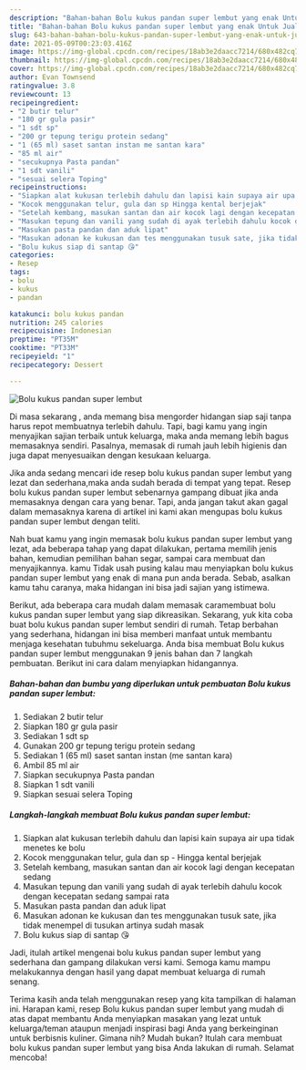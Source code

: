 ```yaml
---
description: "Bahan-bahan Bolu kukus pandan super lembut yang enak Untuk Jualan"
title: "Bahan-bahan Bolu kukus pandan super lembut yang enak Untuk Jualan"
slug: 643-bahan-bahan-bolu-kukus-pandan-super-lembut-yang-enak-untuk-jualan
date: 2021-05-09T00:23:03.416Z
image: https://img-global.cpcdn.com/recipes/18ab3e2daacc7214/680x482cq70/bolu-kukus-pandan-super-lembut-foto-resep-utama.jpg
thumbnail: https://img-global.cpcdn.com/recipes/18ab3e2daacc7214/680x482cq70/bolu-kukus-pandan-super-lembut-foto-resep-utama.jpg
cover: https://img-global.cpcdn.com/recipes/18ab3e2daacc7214/680x482cq70/bolu-kukus-pandan-super-lembut-foto-resep-utama.jpg
author: Evan Townsend
ratingvalue: 3.8
reviewcount: 13
recipeingredient:
- "2 butir telur"
- "180 gr gula pasir"
- "1 sdt sp"
- "200 gr tepung terigu protein sedang"
- "1 (65 ml) saset santan instan me santan kara"
- "85 ml air"
- "secukupnya Pasta pandan"
- "1 sdt vanili"
- "sesuai selera Toping"
recipeinstructions:
- "Siapkan alat kukusan terlebih dahulu dan lapisi kain supaya air upa tidak menetes ke bolu"
- "Kocok menggunakan telur, gula dan sp Hingga kental berjejak"
- "Setelah kembang, masukan santan dan air kocok lagi dengan kecepatan sedang"
- "Masukan tepung dan vanili yang sudah di ayak terlebih dahulu kocok dengan kecepatan sedang sampai rata"
- "Masukan pasta pandan dan aduk lipat"
- "Masukan adonan ke kukusan dan tes menggunakan tusuk sate, jika tidak menempel di tusukan artinya sudah masak"
- "Bolu kukus siap di santap 😘"
categories:
- Resep
tags:
- bolu
- kukus
- pandan

katakunci: bolu kukus pandan 
nutrition: 245 calories
recipecuisine: Indonesian
preptime: "PT35M"
cooktime: "PT33M"
recipeyield: "1"
recipecategory: Dessert

---
```



![Bolu kukus pandan super lembut](https://img-global.cpcdn.com/recipes/18ab3e2daacc7214/680x482cq70/bolu-kukus-pandan-super-lembut-foto-resep-utama.jpg)

Di masa  sekarang , anda memang bisa mengorder hidangan siap saji tanpa harus repot membuatnya terlebih dahulu. Tapi, bagi kamu yang ingin menyajikan sajian terbaik untuk keluarga, maka anda memang lebih bagus memasaknya sendiri. Pasalnya, memasak di rumah jauh lebih higienis dan juga dapat menyesuaikan dengan kesukaan keluarga.

Jika anda sedang mencari ide resep bolu kukus pandan super lembut yang lezat dan sederhana,maka anda sudah berada di tempat yang tepat. Resep bolu kukus pandan super lembut  sebenarnya gampang dibuat jika anda memasaknya dengan cara yang benar. Tapi, anda jangan takut akan gagal dalam memasaknya 
karena di artikel ini kami akan mengupas bolu kukus pandan super lembut dengan teliti.  



Nah buat kamu yang ingin memasak bolu kukus pandan super lembut yang lezat, ada beberapa tahap yang dapat dilakukan, pertama memilih jenis bahan, kemudian pemilihan bahan segar, sampai cara membuat dan menyajikannya. kamu Tidak usah pusing kalau mau menyiapkan bolu kukus pandan super lembut yang enak di mana pun anda berada. Sebab, asalkan kamu  tahu caranya, maka hidangan ini bisa jadi sajian yang istimewa.

Berikut, ada beberapa cara mudah dalam memasak caramembuat bolu kukus pandan super lembut yang siap dikreasikan. Sekarang, yuk kita coba buat bolu kukus pandan super lembut sendiri di rumah. Tetap berbahan yang sederhana, hidangan ini bisa memberi manfaat untuk membantu menjaga kesehatan tubuhmu sekeluarga. Anda bisa membuat Bolu kukus pandan super lembut menggunakan 9 jenis bahan dan 7 langkah pembuatan. Berikut ini cara dalam menyiapkan hidangannya.

<!--inarticleads1-->

##### Bahan-bahan dan bumbu yang diperlukan untuk pembuatan Bolu kukus pandan super lembut:

1. Sediakan 2 butir telur
1. Siapkan 180 gr gula pasir
1. Sediakan 1 sdt sp
1. Gunakan 200 gr tepung terigu protein sedang
1. Sediakan 1 (65 ml) saset santan instan (me santan kara)
1. Ambil 85 ml air
1. Siapkan secukupnya Pasta pandan
1. Siapkan 1 sdt vanili
1. Siapkan sesuai selera Toping




<!--inarticleads2-->

##### Langkah-langkah membuat Bolu kukus pandan super lembut:

1. Siapkan alat kukusan terlebih dahulu dan lapisi kain supaya air upa tidak menetes ke bolu
1. Kocok menggunakan telur, gula dan sp - Hingga kental berjejak
1. Setelah kembang, masukan santan dan air kocok lagi dengan kecepatan sedang
1. Masukan tepung dan vanili yang sudah di ayak terlebih dahulu kocok dengan kecepatan sedang sampai rata
1. Masukan pasta pandan dan aduk lipat
1. Masukan adonan ke kukusan dan tes menggunakan tusuk sate, jika tidak menempel di tusukan artinya sudah masak
1. Bolu kukus siap di santap 😘




Jadi, itulah artikel mengenai  bolu kukus pandan super lembut  yang sederhana dan gampang dilakukan versi kami. Semoga kamu mampu melakukannya dengan hasil yang dapat membuat keluarga di rumah senang. 

Terima kasih anda telah menggunakan resep yang kita tampilkan di halaman ini. Harapan kami, resep  Bolu kukus pandan super lembut yang mudah di atas dapat membantu Anda menyiapkan masakan yang lezat untuk keluarga/teman ataupun menjadi inspirasi bagi Anda yang berkeinginan untuk berbisnis kuliner. Gimana nih? Mudah bukan? Itulah cara membuat bolu kukus pandan super lembut yang bisa Anda lakukan di rumah. Selamat mencoba!

